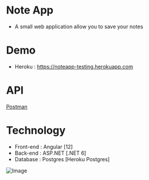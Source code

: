 # Note App
- A small web application allow you to save your notes

# Demo
- Heroku : https://noteapp-testing.herokuapp.com

# API
[Postman](https://github.com/Johnnymc2001/NoteApp/blob/master/Note%20App.postman_collection.json)

# Technology
- Front-end : Angular [12]
- Back-end : ASP.NET [.NET 6]
- Database : Postgres [Heroku Postgres]

![Image](https://i.imgur.com/zB6RXJ5.png)
